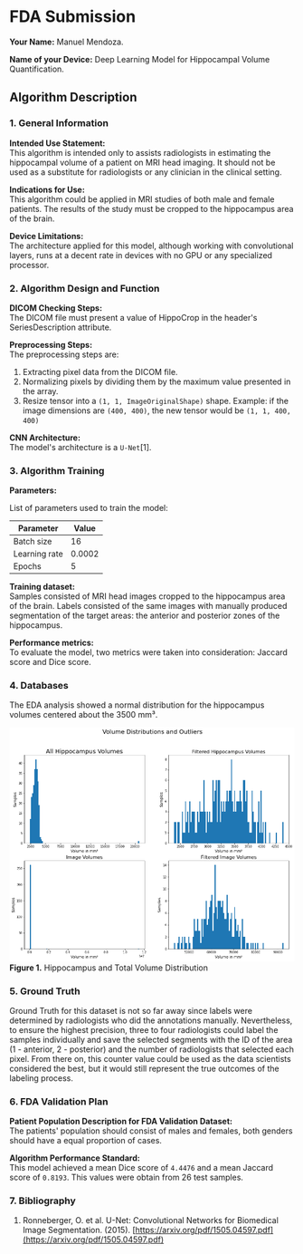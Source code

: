 # FDA  Submission

**Your Name:** Manuel Mendoza.

**Name of your Device:** Deep Learning Model for Hippocampal Volume Quantification.

## Algorithm Description

### 1. General Information

**Intended Use Statement:**
<br>This algorithm is intended only to assists radiologists in estimating the hippocampal volume of a patient on MRI head imaging. It should not be used as a substitute for radiologists or any clinician in the clinical setting.

**Indications for Use:**
<br>This algorithm could be applied in MRI studies of both male and female patients. The results of the study must be cropped to the hippocampus area of the brain.

**Device Limitations:**
<br>The architecture applied for this model, although working with convolutional layers, runs at a decent rate in devices with no GPU or any specialized processor.

### 2. Algorithm Design and Function

**DICOM Checking Steps:**
<br>The DICOM file must present a value of HippoCrop in the header's SeriesDescription attribute.

**Preprocessing Steps:**
<br>The preprocessing steps are:
1. Extracting pixel data from the DICOM file.
2. Normalizing pixels by dividing them by the maximum value presented in the array.
3. Resize tensor into a `(1, 1, ImageOriginalShape)` shape. Example: if the image dimensions are `(400, 400)`, the new tensor would be `(1, 1, 400, 400)`

**CNN Architecture:**
<br>The model's architecture is a `U-Net`[1].

### 3. Algorithm Training

**Parameters:**

List of parameters used to train the model:

| Parameter     | Value     |
|---------------|-----------|
| Batch size    | 16        |
| Learning rate | 0.0002    |
| Epochs        | 5         |

**Training dataset:**
<br>Samples consisted of MRI head images cropped to the hippocampus area of the brain. Labels consisted of the same images with manually produced segmentation of the target areas: the anterior and posterior zones of the hippocampus.

**Performance metrics:**
<br>To evaluate the model, two metrics were taken into consideration: Jaccard score and Dice score.

### 4. Databases
The EDA analysis showed a normal distribution for the hippocampus volumes centered about the 3500 mm³.

![volume_distribution](../../section1/out/volume_distribution.png)
**Figure 1.** Hippocampus and Total Volume Distribution


### 5. Ground Truth
Ground Truth for this dataset is not so far away since labels were determined by radiologists who did the annotations manually. Nevertheless, to ensure the highest precision, three to four radiologists could label the samples individually and save the selected segments with the ID of the area (1 - anterior, 2 - posterior) and the number of radiologists that selected each pixel. From there on, this counter value could be used as the data scientists considered the best, but it would still represent the true outcomes of the labeling process.

### 6. FDA Validation Plan

**Patient Population Description for FDA Validation Dataset:**
<br>The patients' population should consist of males and females, both genders should have a equal proportion of cases.

**Algorithm Performance Standard:**
<br>This model achieved a mean Dice score of `4.4476` and a mean Jaccard score of `0.8193`. This values were obtain from 26 test samples.


### 7. Bibliography
1. Ronneberger, O. et al. U-Net: Convolutional Networks for Biomedical Image Segmentation. (2015). [https://arxiv.org/pdf/1505.04597.pdf](https://arxiv.org/pdf/1505.04597.pdf)
